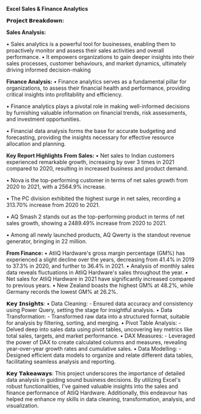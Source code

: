 **Excel Sales & Finance Analytics**

**𝗣𝗿𝗼𝗷𝗲𝗰𝘁 𝗕𝗿𝗲𝗮𝗸𝗱𝗼𝘄𝗻:**

**Sales Analysis:**

•	Sales analytics is a powerful tool for businesses, enabling them to proactively monitor and assess their sales activities and overall performance. 
•	It empowers organizations to gain deeper insights into their sales processes, customer behaviours, and market dynamics, ultimately driving informed decision-making

**Finance Analysis:**
•	Finance analytics serves as a fundamental pillar for organizations, to assess their financial health and performance, providing critical insights into profitability and efficiency. 

• Finance analytics plays a pivotal role in making well-informed decisions by furnishing valuable information on financial trends, risk assessments, and investment opportunities. 

•	Financial data analysis forms the base for accurate budgeting and forecasting, providing the insights necessary for effective resource allocation and planning.

**Key Report Highlights**
**From Sales:**
•	Net sales to Indian customers experienced remarkable growth, increasing by over 3 times in 2021 compared to 2020, resulting in increased business and product demand. 

•	Nova is the top-performing customer in terms of net sales growth from 2020 to 2021, with a 2564.9% increase. 

•	The PC division exhibited the highest surge in net sales, recording a 313.70% increase from 2020 to 2021. 

•	AQ Smash 2 stands out as the top-performing product in terms of net sales growth, showing a 2489.49% increase from 2020 to 2021. 

•	Among all newly launched products, AQ Qwerty is the standout revenue generator, bringing in 22 million.

**From Finance:**
•	AtliQ Hardware's gross margin percentage (GM%) has experienced a slight decline over the years, decreasing from 41.4% in 2019 to 37.3% in 2020, and further to 36.4% in 2021. 
•	Analysis of monthly sales data reveals fluctuations in AtliQ Hardware's sales throughout the year.
•	Net sales for AtliQ Hardware in 2021 have significantly increased compared to previous years.
•	New Zealand boasts the highest GM% at 48.2%, while Germany records the lowest GM% at 26.2%.


𝗞𝗲𝘆 𝗜𝗻𝘀𝗶𝗴𝗵𝘁𝘀: 
•	Data Cleaning: - Ensured data accuracy and consistency using Power Query, setting the stage for insightful analysis.
•	Data Transformation: - Transformed raw data into a structured format, suitable for analysis by filtering, sorting, and merging.
•	Pivot Table Analysis: - Delved deep into sales data using pivot tables, uncovering key metrics like total sales, targets, and market performance.
•	DAX Measures: - Leveraged the power of DAX to create calculated columns and measures, revealing year-over-year growth rates and cumulative sales.
•	Data Modelling: - Designed efficient data models to organize and relate different data tables, facilitating seamless analysis and reporting.

𝗞𝗲𝘆 𝗧𝗮𝗸𝗲𝗮𝘄𝗮𝘆𝘀: 
This project underscores the importance of detailed data analysis in guiding sound business decisions. By utilizing Excel's robust functionalities, I've gained valuable insights into the sales and finance performance of AtliQ Hardware. Additionally, this endeavour has helped me enhance my skills in data cleaning, transformation, analysis, and visualization.

